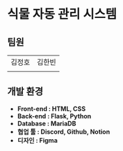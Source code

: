# 식물 자동 관리 시스템

<h2>팀원</h2>

<table>
  <tr>
    <td>김정호</td>
    <td>김한빈</td>
  </tr>
  <tr>
    <td></td>
    <td></td>
  </tr>
</table>


<h2>개발 환경</h2>
<b>
<ul>
 <li>Front-end : HTML, CSS</li>
  <li>Back-end : Flask, Python</li>
  <li>Database : MariaDB </li>
  <li>협업 툴 : Discord, Github, Notion</li>
  <li>디자인 : Figma </li>
</ul>
 </b>



